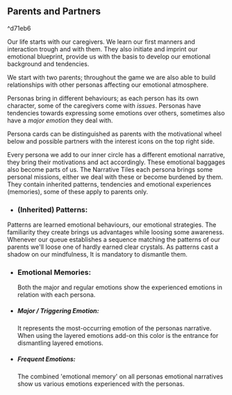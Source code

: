 ## Parents and Partners 
^d71eb6

Our life starts with our caregivers. We learn our first manners and interaction trough and with them. They also initiate and imprint our emotional blueprint, provide us with the basis to develop our emotional background and tendencies.

We start with two parents; throughout the game we are also able to build relationships with other personas affecting our emotional atmosphere.

Personas bring in different behaviours; as each person has its own character, some of the caregivers come with *issues*. Personas have tendencies towards expressing some emotions over others, sometimes also have a *major emotion* they deal with.

Persona cards can be distinguished as parents with the motivational wheel below and possible partners with the interest icons on the top right side.

Every persona we add to our inner circle has a different emotional narrative, they bring their motivations and act accordingly. These emotional baggages also become parts of us.
The Narrative Tiles each persona brings some personal missions, either we deal with these or become burdened by them. They contain inherited patterns, tendencies and emotional experiences (memories), some of these apply to parents only.

- ### (Inherited) Patterns:

 Patterns are learned emotional behaviours, our emotional strategies. The familiarity they create brings us advantages while loosing some awareness. Whenever our queue establishes a sequence matching the patterns of our parents we'll loose one of hardly earned clear crystals. As patterns cast a shadow on our mindfulness, It is mandatory to dismantle them.

- ### Emotional Memories:
	Both the major and regular emotions show the experienced emotions in relation with each persona.
	
- ##### Major / Triggering Emotion:
	It represents the most-occurring emotion of the personas narrative. 
	When using the layered emotions add-on this color is the entrance for dismantling layered emotions. 
- ##### Frequent Emotions:
	The combined 'emotional memory' on all personas emotional narratives show us various emotions experienced with the personas.